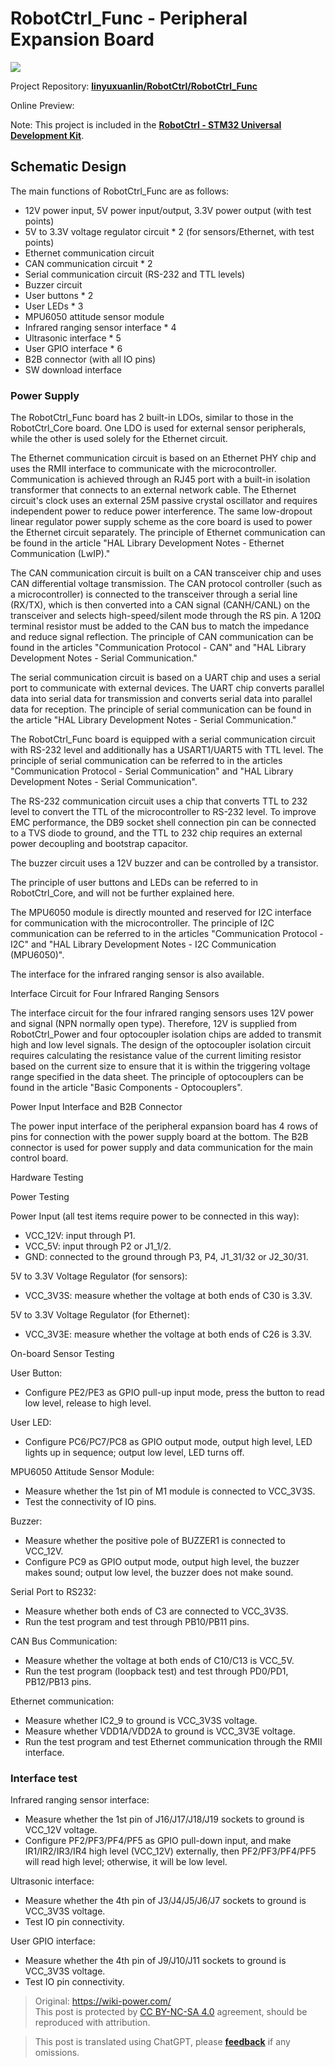 # RobotCtrl_Func - Peripheral Expansion Board

![](https://wiki-media-1253965369.cos.ap-guangzhou.myqcloud.com/img/20220527113505.png)

Project Repository: [**linyuxuanlin/RobotCtrl/RobotCtrl_Func**](https://github.com/linyuxuanlin/RobotCtrl/tree/main/RobotCtrl_MultiBoard_Project/RobotCtrl_Func)

Online Preview:

<div class="altium-iframe-viewer">
  <div
    class="altium-ecad-viewer"
    data-project-src="https://github.com/linyuxuanlin/RobotCtrl/raw/main/RobotCtrl_MultiBoard_Project/RobotCtrl_Func_V0.8B.zip"
  ></div>
</div>

Note: This project is included in the [**RobotCtrl - STM32 Universal Development Kit**](https://wiki-power.com/en/RobotCtrl-STM32%E9%80%9A%E7%94%A8%E5%BC%80%E5%8F%91%E5%A5%97%E4%BB%B6).

## Schematic Design

The main functions of RobotCtrl_Func are as follows:

- 12V power input, 5V power input/output, 3.3V power output (with test points)
- 5V to 3.3V voltage regulator circuit * 2 (for sensors/Ethernet, with test points)
- Ethernet communication circuit
- CAN communication circuit * 2
- Serial communication circuit (RS-232 and TTL levels)
- Buzzer circuit
- User buttons * 2
- User LEDs * 3
- MPU6050 attitude sensor module
- Infrared ranging sensor interface * 4
- Ultrasonic interface * 5
- User GPIO interface * 6
- B2B connector (with all IO pins)
- SW download interface

### Power Supply

The RobotCtrl_Func board has 2 built-in LDOs, similar to those in the RobotCtrl_Core board. One LDO is used for external sensor peripherals, while the other is used solely for the Ethernet circuit.

The Ethernet communication circuit is based on an Ethernet PHY chip and uses the RMII interface to communicate with the microcontroller. Communication is achieved through an RJ45 port with a built-in isolation transformer that connects to an external network cable. The Ethernet circuit's clock uses an external 25M passive crystal oscillator and requires independent power to reduce power interference. The same low-dropout linear regulator power supply scheme as the core board is used to power the Ethernet circuit separately. The principle of Ethernet communication can be found in the article "HAL Library Development Notes - Ethernet Communication (LwIP)."

The CAN communication circuit is built on a CAN transceiver chip and uses CAN differential voltage transmission. The CAN protocol controller (such as a microcontroller) is connected to the transceiver through a serial line (RX/TX), which is then converted into a CAN signal (CANH/CANL) on the transceiver and selects high-speed/silent mode through the RS pin. A 120Ω terminal resistor must be added to the CAN bus to match the impedance and reduce signal reflection. The principle of CAN communication can be found in the articles "Communication Protocol - CAN" and "HAL Library Development Notes - Serial Communication."

The serial communication circuit is based on a UART chip and uses a serial port to communicate with external devices. The UART chip converts parallel data into serial data for transmission and converts serial data into parallel data for reception. The principle of serial communication can be found in the article "HAL Library Development Notes - Serial Communication."

The RobotCtrl_Func board is equipped with a serial communication circuit with RS-232 level and additionally has a USART1/UART5 with TTL level. The principle of serial communication can be referred to in the articles "Communication Protocol - Serial Communication" and "HAL Library Development Notes - Serial Communication".

The RS-232 communication circuit uses a chip that converts TTL to 232 level to convert the TTL of the microcontroller to RS-232 level. To improve EMC performance, the DB9 socket shell connection pin can be connected to a TVS diode to ground, and the TTL to 232 chip requires an external power decoupling and bootstrap capacitor.

The buzzer circuit uses a 12V buzzer and can be controlled by a transistor.

The principle of user buttons and LEDs can be referred to in RobotCtrl_Core, and will not be further explained here.

The MPU6050 module is directly mounted and reserved for I2C interface for communication with the microcontroller. The principle of I2C communication can be referred to in the articles "Communication Protocol - I2C" and "HAL Library Development Notes - I2C Communication (MPU6050)".

The interface for the infrared ranging sensor is also available.

Interface Circuit for Four Infrared Ranging Sensors

The interface circuit for the four infrared ranging sensors uses 12V power and signal (NPN normally open type). Therefore, 12V is supplied from RobotCtrl_Power and four optocoupler isolation chips are added to transmit high and low level signals. The design of the optocoupler isolation circuit requires calculating the resistance value of the current limiting resistor based on the current size to ensure that it is within the triggering voltage range specified in the data sheet. The principle of optocouplers can be found in the article "Basic Components - Optocouplers".

Power Input Interface and B2B Connector

The power input interface of the peripheral expansion board has 4 rows of pins for connection with the power supply board at the bottom. The B2B connector is used for power supply and data communication for the main control board.

Hardware Testing

Power Testing

Power Input (all test items require power to be connected in this way):

- VCC_12V: input through P1.
- VCC_5V: input through P2 or J1_1/2.
- GND: connected to the ground through P3, P4, J1_31/32 or J2_30/31.

5V to 3.3V Voltage Regulator (for sensors):

- VCC_3V3S: measure whether the voltage at both ends of C30 is 3.3V.

5V to 3.3V Voltage Regulator (for Ethernet):

- VCC_3V3E: measure whether the voltage at both ends of C26 is 3.3V.

On-board Sensor Testing

User Button:

- Configure PE2/PE3 as GPIO pull-up input mode, press the button to read low level, release to high level.

User LED:

- Configure PC6/PC7/PC8 as GPIO output mode, output high level, LED lights up in sequence; output low level, LED turns off.

MPU6050 Attitude Sensor Module:

- Measure whether the 1st pin of M1 module is connected to VCC_3V3S.
- Test the connectivity of IO pins.

Buzzer:

- Measure whether the positive pole of BUZZER1 is connected to VCC_12V.
- Configure PC9 as GPIO output mode, output high level, the buzzer makes sound; output low level, the buzzer does not make sound.

Serial Port to RS232:

- Measure whether both ends of C3 are connected to VCC_3V3S.
- Run the test program and test through PB10/PB11 pins.

CAN Bus Communication:

- Measure whether the voltage at both ends of C10/C13 is VCC_5V.
- Run the test program (loopback test) and test through PD0/PD1, PB12/PB13 pins.

Ethernet communication:

- Measure whether IC2_9 to ground is VCC_3V3S voltage.
- Measure whether VDD1A/VDD2A to ground is VCC_3V3E voltage.
- Run the test program and test Ethernet communication through the RMII interface.

### Interface test

Infrared ranging sensor interface:

- Measure whether the 1st pin of J16/J17/J18/J19 sockets to ground is VCC_12V voltage.
- Configure PF2/PF3/PF4/PF5 as GPIO pull-down input, and make IR1/IR2/IR3/IR4 high level (VCC_12V) externally, then PF2/PF3/PF4/PF5 will read high level; otherwise, it will be low level.

Ultrasonic interface:

- Measure whether the 4th pin of J3/J4/J5/J6/J7 sockets to ground is VCC_3V3S voltage.
- Test IO pin connectivity.

User GPIO interface:

- Measure whether the 4th pin of J9/J10/J11 sockets to ground is VCC_3V3S voltage.
- Test IO pin connectivity.

> Original: <https://wiki-power.com/>  
> This post is protected by [CC BY-NC-SA 4.0](https://creativecommons.org/licenses/by/4.0/deed.en) agreement, should be reproduced with attribution.

> This post is translated using ChatGPT, please [**feedback**](https://github.com/linyuxuanlin/Wiki_MkDocs/issues/new) if any omissions.